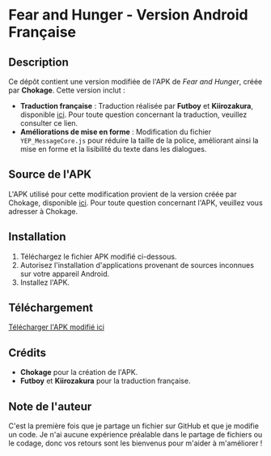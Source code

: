 # Fear and Hunger - Version Android Française

## Description
Ce dépôt contient une version modifiée de l'APK de *Fear and Hunger*, créée par **Chokage**. Cette version inclut :

- **Traduction française** : Traduction réalisée par **Futboy** et **Kiirozakura**, disponible [ici](https://www.nexusmods.com/fearandhunger/mods/32?tab=description). Pour toute question concernant la traduction, veuillez consulter ce lien.
- **Améliorations de mise en forme** : Modification du fichier `YEP_MessageCore.js` pour réduire la taille de la police, améliorant ainsi la mise en forme et la lisibilité du texte dans les dialogues.

## Source de l'APK
L'APK utilisé pour cette modification provient de la version créée par Chokage, disponible [ici](https://github.com/Chokage/Fear-And-Hunger-Android-Application). Pour toute question concernant l'APK, veuillez vous adresser à Chokage.

## Installation
1. Téléchargez le fichier APK modifié ci-dessous.
2. Autorisez l'installation d'applications provenant de sources inconnues sur votre appareil Android.
3. Installez l'APK.

## Téléchargement
[Télécharger l'APK modifié ici](https://github.com/ChikenRemake/Fear-and-Hunger-apk-version-FR/releases/tag/untagged-31c980fc8fee3275bbae)

## Crédits
- **Chokage** pour la création de l'APK.
- **Futboy** et **Kiirozakura** pour la traduction française.

## Note de l'auteur
C'est la première fois que je partage un fichier sur GitHub et que je modifie un code. Je n'ai aucune expérience préalable dans le partage de fichiers ou le codage, donc vos retours sont les bienvenus pour m'aider à m'améliorer !

